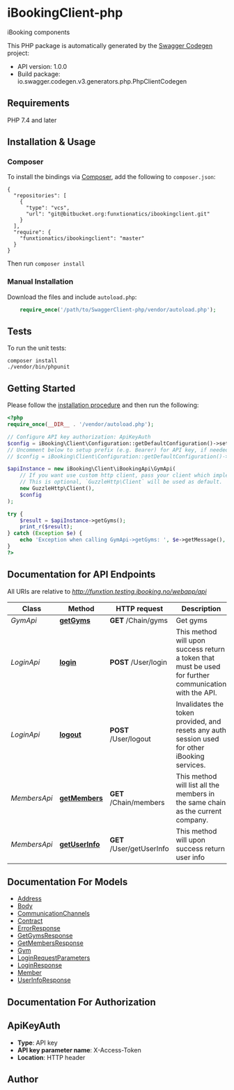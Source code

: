 # iBookingClient-php
iBooking components

This PHP package is automatically generated by the [Swagger Codegen](https://github.com/swagger-api/swagger-codegen) project:

- API version: 1.0.0
- Build package: io.swagger.codegen.v3.generators.php.PhpClientCodegen

## Requirements

PHP 7.4 and later

## Installation & Usage
### Composer

To install the bindings via [Composer](http://getcomposer.org/), add the following to `composer.json`:

```
{
  "repositories": [
    {
      "type": "vcs",
      "url": "git@bitbucket.org:funxtionatics/ibookingclient.git"
    }
  ],
  "require": {
    "funxtionatics/ibookingclient": "master"
  }
}
```

Then run `composer install`

### Manual Installation

Download the files and include `autoload.php`:

```php
    require_once('/path/to/SwaggerClient-php/vendor/autoload.php');
```

## Tests

To run the unit tests:

```
composer install
./vendor/bin/phpunit
```

## Getting Started

Please follow the [installation procedure](#installation--usage) and then run the following:

```php
<?php
require_once(__DIR__ . '/vendor/autoload.php');

// Configure API key authorization: ApiKeyAuth
$config = iBooking\Client\Configuration::getDefaultConfiguration()->setApiKey('X-Access-Token', 'YOUR_API_KEY');
// Uncomment below to setup prefix (e.g. Bearer) for API key, if needed
// $config = iBooking\Client\Configuration::getDefaultConfiguration()->setApiKeyPrefix('X-Access-Token', 'Bearer');

$apiInstance = new iBooking\Client\iBookingApi\GymApi(
    // If you want use custom http client, pass your client which implements `GuzzleHttp\ClientInterface`.
    // This is optional, `GuzzleHttp\Client` will be used as default.
    new GuzzleHttp\Client(),
    $config
);

try {
    $result = $apiInstance->getGyms();
    print_r($result);
} catch (Exception $e) {
    echo 'Exception when calling GymApi->getGyms: ', $e->getMessage(), PHP_EOL;
}
?>
```

## Documentation for API Endpoints

All URIs are relative to *http://funxtion.testing.ibooking.no/webapp/api*

Class | Method | HTTP request | Description
------------ | ------------- | ------------- | -------------
*GymApi* | [**getGyms**](docs/Api/GymApi.md#getgyms) | **GET** /Chain/gyms | Get gyms
*LoginApi* | [**login**](docs/Api/LoginApi.md#login) | **POST** /User/login | This method will upon success return a token that must be used for further communication with the API.
*LoginApi* | [**logout**](docs/Api/LoginApi.md#logout) | **POST** /User/logout | Invalidates the token provided, and resets any auth session used for other iBooking services.
*MembersApi* | [**getMembers**](docs/Api/MembersApi.md#getmembers) | **GET** /Chain/members | This method will list all the members in the same chain as the current company.
*MembersApi* | [**getUserInfo**](docs/Api/MembersApi.md#getuserinfo) | **GET** /User/getUserInfo | This method will upon success return user info

## Documentation For Models

 - [Address](docs/Model/Address.md)
 - [Body](docs/Model/Body.md)
 - [CommunicationChannels](docs/Model/CommunicationChannels.md)
 - [Contract](docs/Model/Contract.md)
 - [ErrorResponse](docs/Model/ErrorResponse.md)
 - [GetGymsResponse](docs/Model/GetGymsResponse.md)
 - [GetMembersResponse](docs/Model/GetMembersResponse.md)
 - [Gym](docs/Model/Gym.md)
 - [LoginRequestParameters](docs/Model/LoginRequestParameters.md)
 - [LoginResponse](docs/Model/LoginResponse.md)
 - [Member](docs/Model/Member.md)
 - [UserInfoResponse](docs/Model/UserInfoResponse.md)

## Documentation For Authorization


## ApiKeyAuth

- **Type**: API key
- **API key parameter name**: X-Access-Token
- **Location**: HTTP header


## Author




